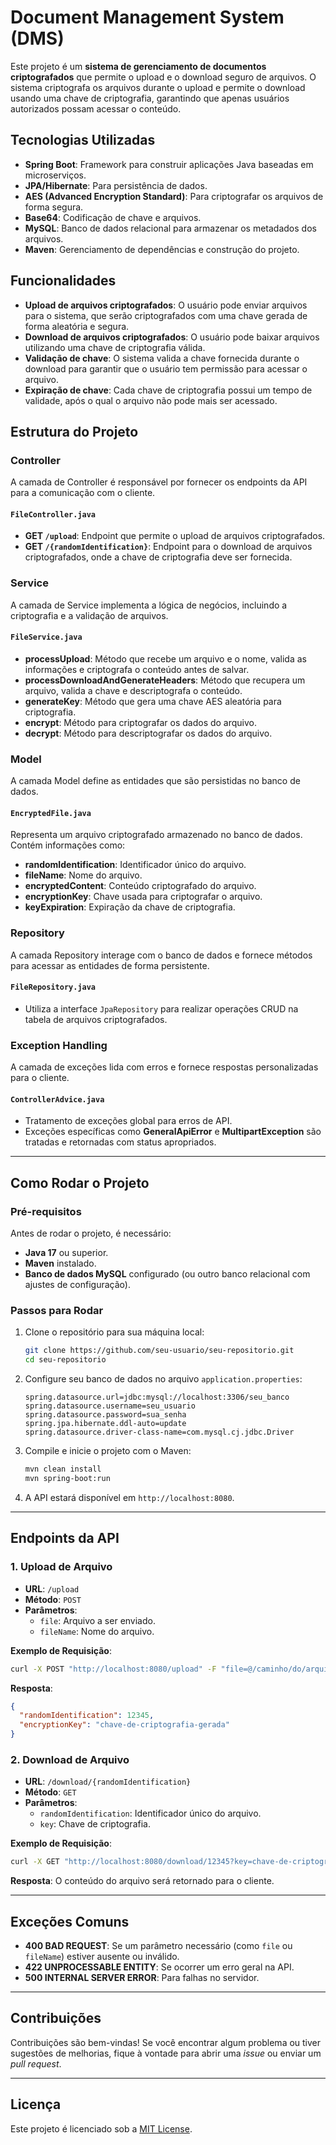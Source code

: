 
# **Document Management System (DMS)**

Este projeto é um **sistema de gerenciamento de documentos criptografados** que permite o upload e o download seguro de arquivos. O sistema criptografa os arquivos durante o upload e permite o download usando uma chave de criptografia, garantindo que apenas usuários autorizados possam acessar o conteúdo.

## **Tecnologias Utilizadas**

- **Spring Boot**: Framework para construir aplicações Java baseadas em microserviços.
- **JPA/Hibernate**: Para persistência de dados.
- **AES (Advanced Encryption Standard)**: Para criptografar os arquivos de forma segura.
- **Base64**: Codificação de chave e arquivos.
- **MySQL**: Banco de dados relacional para armazenar os metadados dos arquivos.
- **Maven**: Gerenciamento de dependências e construção do projeto.

## **Funcionalidades**

- **Upload de arquivos criptografados**: O usuário pode enviar arquivos para o sistema, que serão criptografados com uma chave gerada de forma aleatória e segura.
- **Download de arquivos criptografados**: O usuário pode baixar arquivos utilizando uma chave de criptografia válida.
- **Validação de chave**: O sistema valida a chave fornecida durante o download para garantir que o usuário tem permissão para acessar o arquivo.
- **Expiração de chave**: Cada chave de criptografia possui um tempo de validade, após o qual o arquivo não pode mais ser acessado.
  
## **Estrutura do Projeto**

### **Controller**
A camada de Controller é responsável por fornecer os endpoints da API para a comunicação com o cliente.

#### `FileController.java`

- **GET `/upload`**: Endpoint que permite o upload de arquivos criptografados.
- **GET `/{randomIdentification}`**: Endpoint para o download de arquivos criptografados, onde a chave de criptografia deve ser fornecida.

### **Service**
A camada de Service implementa a lógica de negócios, incluindo a criptografia e a validação de arquivos.

#### `FileService.java`

- **processUpload**: Método que recebe um arquivo e o nome, valida as informações e criptografa o conteúdo antes de salvar.
- **processDownloadAndGenerateHeaders**: Método que recupera um arquivo, valida a chave e descriptografa o conteúdo.
- **generateKey**: Método que gera uma chave AES aleatória para criptografia.
- **encrypt**: Método para criptografar os dados do arquivo.
- **decrypt**: Método para descriptografar os dados do arquivo.

### **Model**
A camada Model define as entidades que são persistidas no banco de dados.

#### `EncryptedFile.java`

Representa um arquivo criptografado armazenado no banco de dados. Contém informações como:

- **randomIdentification**: Identificador único do arquivo.
- **fileName**: Nome do arquivo.
- **encryptedContent**: Conteúdo criptografado do arquivo.
- **encryptionKey**: Chave usada para criptografar o arquivo.
- **keyExpiration**: Expiração da chave de criptografia.

### **Repository**
A camada Repository interage com o banco de dados e fornece métodos para acessar as entidades de forma persistente.

#### `FileRepository.java`

- Utiliza a interface `JpaRepository` para realizar operações CRUD na tabela de arquivos criptografados.

### **Exception Handling**
A camada de exceções lida com erros e fornece respostas personalizadas para o cliente.

#### `ControllerAdvice.java`

- Tratamento de exceções global para erros de API.
- Exceções específicas como **GeneralApiError** e **MultipartException** são tratadas e retornadas com status apropriados.

---

## **Como Rodar o Projeto**

### **Pré-requisitos**

Antes de rodar o projeto, é necessário:

- **Java 17** ou superior.
- **Maven** instalado.
- **Banco de dados MySQL** configurado (ou outro banco relacional com ajustes de configuração).

### **Passos para Rodar**

1. Clone o repositório para sua máquina local:
    ```bash
    git clone https://github.com/seu-usuario/seu-repositorio.git
    cd seu-repositorio
    ```

2. Configure seu banco de dados no arquivo `application.properties`:
    ```properties
    spring.datasource.url=jdbc:mysql://localhost:3306/seu_banco
    spring.datasource.username=seu_usuario
    spring.datasource.password=sua_senha
    spring.jpa.hibernate.ddl-auto=update
    spring.datasource.driver-class-name=com.mysql.cj.jdbc.Driver
    ```

3. Compile e inicie o projeto com o Maven:
    ```bash
    mvn clean install
    mvn spring-boot:run
    ```

4. A API estará disponível em `http://localhost:8080`.

---

## **Endpoints da API**

### **1. Upload de Arquivo**

- **URL**: `/upload`
- **Método**: `POST`
- **Parâmetros**:
    - `file`: Arquivo a ser enviado.
    - `fileName`: Nome do arquivo.
  
**Exemplo de Requisição**:

```bash
curl -X POST "http://localhost:8080/upload" -F "file=@/caminho/do/arquivo" -F "fileName=nome_do_arquivo"
```

**Resposta**:

```json
{
  "randomIdentification": 12345,
  "encryptionKey": "chave-de-criptografia-gerada"
}
```

### **2. Download de Arquivo**

- **URL**: `/download/{randomIdentification}`
- **Método**: `GET`
- **Parâmetros**:
    - `randomIdentification`: Identificador único do arquivo.
    - `key`: Chave de criptografia.

**Exemplo de Requisição**:

```bash
curl -X GET "http://localhost:8080/download/12345?key=chave-de-criptografia"
```

**Resposta**: O conteúdo do arquivo será retornado para o cliente.

---

## **Exceções Comuns**

- **400 BAD REQUEST**: Se um parâmetro necessário (como `file` ou `fileName`) estiver ausente ou inválido.
- **422 UNPROCESSABLE ENTITY**: Se ocorrer um erro geral na API.
- **500 INTERNAL SERVER ERROR**: Para falhas no servidor.

---

## **Contribuições**

Contribuições são bem-vindas! Se você encontrar algum problema ou tiver sugestões de melhorias, fique à vontade para abrir uma *issue* ou enviar um *pull request*.

---

## **Licença**

Este projeto é licenciado sob a [MIT License](LICENSE).
